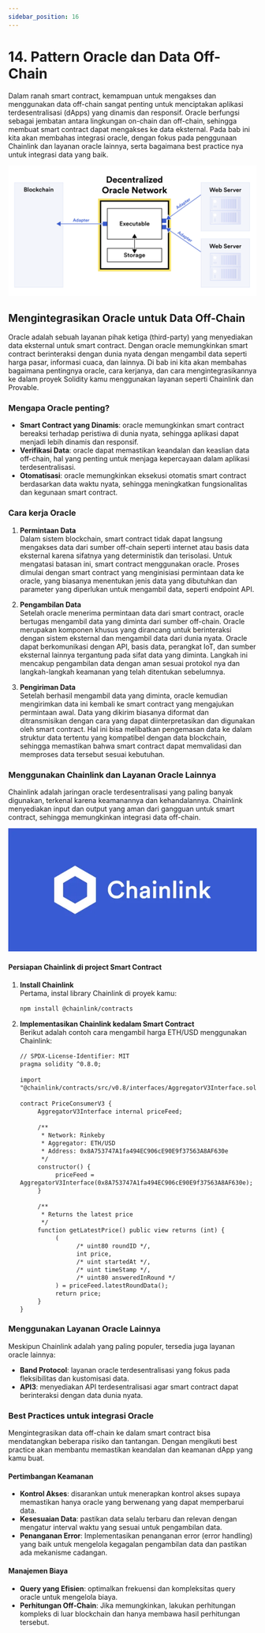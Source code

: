 ```yaml
---
sidebar_position: 16
---
```


# 14. Pattern Oracle dan Data Off-Chain

Dalam ranah smart contract, kemampuan untuk mengakses dan menggunakan data off-chain sangat penting untuk menciptakan aplikasi terdesentralisasi (dApps) yang dinamis dan responsif. Oracle berfungsi sebagai jembatan antara lingkungan on-chain dan off-chain, sehingga membuat smart contract dapat mengakses ke data eksternal. Pada bab ini kita akan membahas integrasi oracle, dengan fokus pada penggunaan Chainlink dan layanan oracle lainnya, serta bagaimana best practice nya untuk integrasi data yang baik.

![oracle](./img/6.png)

## Mengintegrasikan Oracle untuk Data Off-Chain

Oracle adalah sebuah layanan pihak ketiga (third-party) yang menyediakan data eksternal untuk smart contract. Dengan oracle memungkinkan smart contract berinteraksi dengan dunia nyata dengan mengambil data seperti harga pasar, informasi cuaca, dan lainnya. Di bab ini kita akan membahas bagaimana pentingnya oracle, cara kerjanya, dan cara mengintegrasikannya ke dalam proyek Solidity kamu menggunakan layanan seperti Chainlink dan Provable.

### Mengapa Oracle penting?

-  **Smart Contract yang Dinamis**: oracle memungkinkan smart contract bereaksi terhadap peristiwa di dunia nyata, sehingga aplikasi dapat menjadi lebih dinamis dan responsif.
-  **Verifikasi Data**: oracle dapat memastikan keandalan dan keaslian data off-chain, hal yang penting untuk menjaga kepercayaan dalam aplikasi terdesentralisasi.
-  **Otomatisasi**: oracle memungkinkan eksekusi otomatis smart contract berdasarkan data waktu nyata, sehingga meningkatkan fungsionalitas dan kegunaan smart contract.

### Cara kerja Oracle

1. **Permintaan Data**  
   Dalam sistem blockchain, smart contract tidak dapat langsung mengakses data dari sumber off-chain seperti internet atau basis data eksternal karena sifatnya yang deterministik dan terisolasi. Untuk mengatasi batasan ini, smart contract menggunakan oracle. Proses dimulai dengan smart contract yang menginisiasi permintaan data ke oracle, yang biasanya menentukan jenis data yang dibutuhkan dan parameter yang diperlukan untuk mengambil data, seperti endpoint API.

2. **Pengambilan Data**  
   Setelah oracle menerima permintaan data dari smart contract, oracle bertugas mengambil data yang diminta dari sumber off-chain. Oracle merupakan komponen khusus yang dirancang untuk berinteraksi dengan sistem eksternal dan mengambil data dari dunia nyata. Oracle dapat berkomunikasi dengan API, basis data, perangkat IoT, dan sumber eksternal lainnya tergantung pada sifat data yang diminta. Langkah ini mencakup pengambilan data dengan aman sesuai protokol nya dan langkah-langkah keamanan yang telah ditentukan sebelumnya.

3. **Pengiriman Data**  
   Setelah berhasil mengambil data yang diminta, oracle kemudian mengirimkan data ini kembali ke smart contract yang mengajukan permintaan awal. Data yang dikirim biasanya diformat dan ditransmisikan dengan cara yang dapat diinterpretasikan dan digunakan oleh smart contract. Hal ini bisa melibatkan pengemasan data ke dalam struktur data tertentu yang kompatibel dengan data blockchain, sehingga memastikan bahwa smart contract dapat memvalidasi dan memproses data tersebut sesuai kebutuhan.

### Menggunakan Chainlink dan Layanan Oracle Lainnya

Chainlink adalah jaringan oracle terdesentralisasi yang paling banyak digunakan, terkenal karena keamanannya dan kehandalannya. Chainlink menyediakan input dan output yang aman dari gangguan untuk smart contract, sehingga memungkinkan integrasi data off-chain.

![chainlink](./img/7.png)

#### Persiapan Chainlink di project Smart Contract

1. **Install Chainlink**  
   Pertama, instal library Chainlink di proyek kamu:

   ```bash
   npm install @chainlink/contracts
   ```

2. **Implementasikan Chainlink kedalam Smart Contract**  
   Berikut adalah contoh cara mengambil harga ETH/USD menggunakan Chainlink:

   ```solidity
   // SPDX-License-Identifier: MIT
   pragma solidity ^0.8.0;

   import "@chainlink/contracts/src/v0.8/interfaces/AggregatorV3Interface.sol";

   contract PriceConsumerV3 {
        AggregatorV3Interface internal priceFeed;

        /**
         * Network: Rinkeby
         * Aggregator: ETH/USD
         * Address: 0x8A753747A1fa494EC906cE90E9f37563A8AF630e
         */
        constructor() {
             priceFeed = AggregatorV3Interface(0x8A753747A1fa494EC906cE90E9f37563A8AF630e);
        }

        /**
         * Returns the latest price
         */
        function getLatestPrice() public view returns (int) {
             (
                   /* uint80 roundID */,
                   int price,
                   /* uint startedAt */,
                   /* uint timeStamp */,
                   /* uint80 answeredInRound */
             ) = priceFeed.latestRoundData();
             return price;
        }
   }
   ```

### Menggunakan Layanan Oracle Lainnya

Meskipun Chainlink adalah yang paling populer, tersedia juga layanan oracle lainnya:

-  **Band Protocol**: layanan oracle terdesentralisasi yang fokus pada fleksibilitas dan kustomisasi data.
-  **API3**: menyediakan API terdesentralisasi agar smart contract dapat berinteraksi dengan data dunia nyata.

### Best Practices untuk integrasi Oracle

Mengintegrasikan data off-chain ke dalam smart contract bisa mendatangkan beberapa risiko dan tantangan. Dengan mengikuti best practice akan membantu memastikan keandalan dan keamanan dApp yang kamu buat.

#### Pertimbangan Keamanan

-  **Kontrol Akses**: disarankan untuk menerapkan kontrol akses supaya memastikan hanya oracle yang berwenang yang dapat memperbarui data.
-  **Kesesuaian Data**: pastikan data selalu terbaru dan relevan dengan mengatur interval waktu yang sesuai untuk pengambilan data.
-  **Penanganan Error**: Implementasikan penanganan error (error handling) yang baik untuk mengelola kegagalan pengambilan data dan pastikan ada mekanisme cadangan.

#### Manajemen Biaya

-  **Query yang Efisien**: optimalkan frekuensi dan kompleksitas query oracle untuk mengelola biaya.
-  **Perhitungan Off-Chain**: Jika memungkinkan, lakukan perhitungan kompleks di luar blockchain dan hanya membawa hasil perhitungan tersebut.

